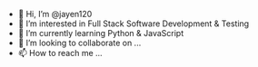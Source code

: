 - 👋 Hi, I’m @jayen120
- 👀 I’m interested in Full Stack Software Development & Testing
- 🌱 I’m currently learning Python & JavaScript
- 💞️ I’m looking to collaborate on ...
- 📫 How to reach me ...

<!---
jayen120/jayen120 is a ✨ special ✨ repository because its `README.md` (this file) appears on your GitHub profile.
You can click the Preview link to take a look at your changes.
--->
